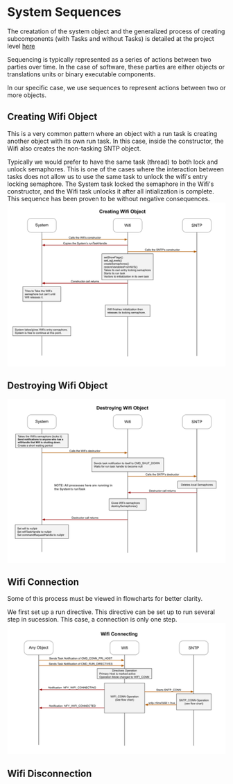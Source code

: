 # System Sequences
The creatation of the system object and the generalized process of creating subcomponents (with Tasks and without Tasks) is detailed at the project level [here](../../docs/project_sequences.md)

Sequencing is typically represented as a series of actions between two parties over time.  In the case of software, these parties are either objects or translations units or binary executable components.

In our specific case, we use sequences to represent actions between two or more objects.

## Creating Wifi Object
This is a very common pattern where an object with a run task is creating another object with its own run task.  In this case, inside the constructor, the Wifi also creates the non-tasking SNTP object.  

Typically we would prefer to have the same task (thread) to both lock and unlock semaphores.  This is one of the cases where the interaction between tasks does not allow us to use the same task to unlock the wifi's entry locking semaphore.  The System task locked the semaphore in the Wifi's constructor, and the Wifi task unlocks it after all intialization is complete.  This sequence has been proven to be without negative consequences.
![System Object Creates Wifi Object](./drawings/system_creating_wifi_sequence.svg)  

## Destroying Wifi Object
![System Object Destroys Wifi Object](./drawings/system_destroying_wifi_sequence.svg) 

## Wifi Connection
Some of this process must be viewed in flowcharts for better clarity.

We first set up a run directive.  This directive can be set up to run several step in sucession.  This case, a connection is only one step.
![System Object Destroys Wifi Object](./drawings/system_wifi_connecting.svg) 

## Wifi Disconnection


